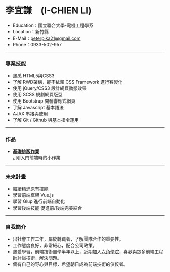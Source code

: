 # 李宜謙　(I-CHIEN LI)
<ul>
  <li>Education：國立聯合大學-電機工程學系</li>
  <li>Location：新竹縣</li>
  <li>E-Mail：<a href="mailto:peterpika21@gmail.com">peterpika21@gmail.com</a></li>
  <li>Phone：0933-502-957</li>
</ul>
<hr>
<h3>專業技能</h3>
<ul>
  <li>熟悉 HTML5與CSS3 </li>
  <li>了解 RWD架構，能不依賴 CSS Framework 進行客製化</li>
  <li>使用 jQuery/CSS3 設計網頁動態效果</li>
  <li>使用 SCSS 規劃網頁版型</li>
  <li>使用 Bootstrap 開發響應式網頁</li>
  <li>了解 Javascript 基本語法</li>
  <li>AJAX 串接與使用</li>
  <li>了解 Git / Github 與基本指令運用</li>
</ul>
<hr>
<h3>作品</h3>
<ul>
  <li>
<p><a href="https://peterpika20.github.io/HTML-CSS-hw/" rel="nofollow"><b>基礎排版作業</b></a> <br>
⌞ 剛入門前端時的小作業</p>
</li>
</ul>
<hr>
<h3>未來計畫</h3>
<ul>
  <li>繼續精進原有技能</li>
  <li>學習前端框架 Vue.js</li>
  <li>學習 Glup 進行前端自動化</li>
  <li>學習後端技能 促進前/後端完美結合</li>
</ul>
<hr>
<h3>自我簡介</h3>
<ul>
  <li>出社會工作二年，屬於轉職者，了解團隊合作的重要性。</li>
  <li>工作態度良好，非常細心，配合公司政策。</li>
  <li>熱愛學習，前端技術自學半年以上，近期加入<a href="https://www.facebook.com/hexschool/">六角學院</a>，喜歡與眾多前端工程師討論技術，解決問題。</li>
  <li>傭有自己的野心與目標，希望朝日成為前端技術的佼佼者。</li>
</ul>
